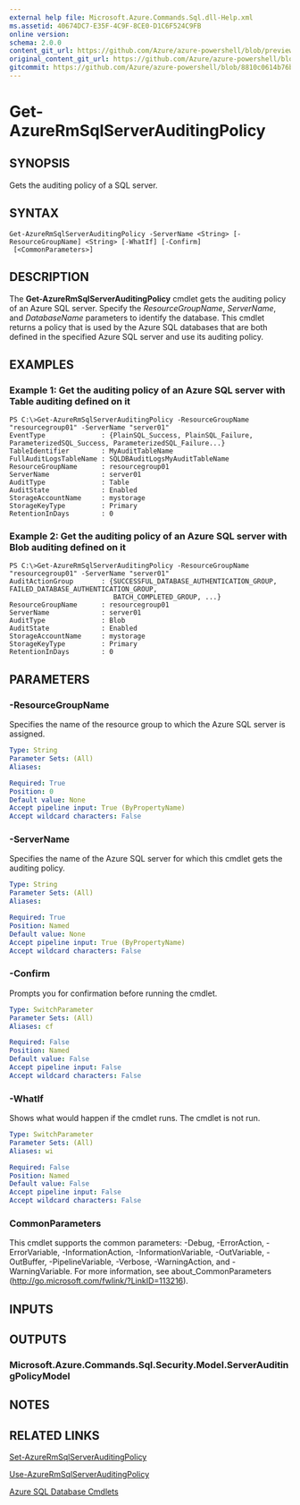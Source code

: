 ```yaml
---
external help file: Microsoft.Azure.Commands.Sql.dll-Help.xml
ms.assetid: 40674DC7-E35F-4C9F-8CE0-D1C6F524C9FB
online version:
schema: 2.0.0
content_git_url: https://github.com/Azure/azure-powershell/blob/preview/src/ResourceManager/Sql/Commands.Sql/help/Get-AzureRmSqlServerAuditingPolicy.md
original_content_git_url: https://github.com/Azure/azure-powershell/blob/preview/src/ResourceManager/Sql/Commands.Sql/help/Get-AzureRmSqlServerAuditingPolicy.md
gitcommit: https://github.com/Azure/azure-powershell/blob/8810c0614b76be8d014616888a4ae7733a452af9
---
```


# Get-AzureRmSqlServerAuditingPolicy

## SYNOPSIS
Gets the auditing policy of a SQL server.

## SYNTAX

```
Get-AzureRmSqlServerAuditingPolicy -ServerName <String> [-ResourceGroupName] <String> [-WhatIf] [-Confirm]
 [<CommonParameters>]
```

## DESCRIPTION
The **Get-AzureRmSqlServerAuditingPolicy** cmdlet gets the auditing policy of an Azure SQL server.
Specify the *ResourceGroupName*, *ServerName*, and *DatabaseName* parameters to identify the database.
This cmdlet returns a policy that is used by the Azure SQL databases that are both defined in the specified Azure SQL server and use its auditing policy.

## EXAMPLES

### Example 1: Get the auditing policy of an Azure SQL server with Table auditing defined on it
```
PS C:\>Get-AzureRmSqlServerAuditingPolicy -ResourceGroupName "resourcegroup01" -ServerName "server01"
EventType              : {PlainSQL_Success, PlainSQL_Failure, ParameterizedSQL_Success, ParameterizedSQL_Failure...} 
TableIdentifier        : MyAuditTableName
FullAuditLogsTableName : SQLDBAuditLogsMyAuditTableName
ResourceGroupName      : resourcegroup01
ServerName             : server01
AuditType              : Table
AuditState             : Enabled
StorageAccountName     : mystorage
StorageKeyType         : Primary
RetentionInDays        : 0
```

### Example 2: Get the auditing policy of an Azure SQL server with Blob auditing defined on it
```
PS C:\>Get-AzureRmSqlServerAuditingPolicy -ResourceGroupName "resourcegroup01" -ServerName "server01"
AuditActionGroup       : {SUCCESSFUL_DATABASE_AUTHENTICATION_GROUP, FAILED_DATABASE_AUTHENTICATION_GROUP,
                          BATCH_COMPLETED_GROUP, ...} 
ResourceGroupName      : resourcegroup01
ServerName             : server01
AuditType              : Blob
AuditState             : Enabled
StorageAccountName     : mystorage
StorageKeyType         : Primary
RetentionInDays        : 0
```

## PARAMETERS

### -ResourceGroupName
Specifies the name of the resource group to which the Azure SQL server is assigned.

```yaml
Type: String
Parameter Sets: (All)
Aliases: 

Required: True
Position: 0
Default value: None
Accept pipeline input: True (ByPropertyName)
Accept wildcard characters: False
```

### -ServerName
Specifies the name of the Azure SQL server for which this cmdlet gets the auditing policy.

```yaml
Type: String
Parameter Sets: (All)
Aliases: 

Required: True
Position: Named
Default value: None
Accept pipeline input: True (ByPropertyName)
Accept wildcard characters: False
```

### -Confirm
Prompts you for confirmation before running the cmdlet.

```yaml
Type: SwitchParameter
Parameter Sets: (All)
Aliases: cf

Required: False
Position: Named
Default value: False
Accept pipeline input: False
Accept wildcard characters: False
```

### -WhatIf
Shows what would happen if the cmdlet runs.
The cmdlet is not run.

```yaml
Type: SwitchParameter
Parameter Sets: (All)
Aliases: wi

Required: False
Position: Named
Default value: False
Accept pipeline input: False
Accept wildcard characters: False
```

### CommonParameters
This cmdlet supports the common parameters: -Debug, -ErrorAction, -ErrorVariable, -InformationAction, -InformationVariable, -OutVariable, -OutBuffer, -PipelineVariable, -Verbose, -WarningAction, and -WarningVariable. For more information, see about_CommonParameters (http://go.microsoft.com/fwlink/?LinkID=113216).

## INPUTS

## OUTPUTS

### Microsoft.Azure.Commands.Sql.Security.Model.ServerAuditingPolicyModel

## NOTES

## RELATED LINKS

[Set-AzureRmSqlServerAuditingPolicy](./Set-AzureRmSqlServerAuditingPolicy.md)

[Use-AzureRmSqlServerAuditingPolicy](./Use-AzureRmSqlServerAuditingPolicy.md)

[Azure SQL Database Cmdlets](./AzureRM.Sql.md)


